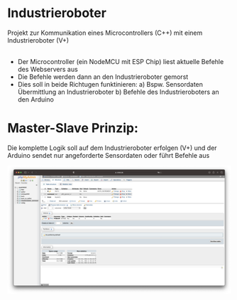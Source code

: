 # Industrieroboter

Projekt zur Kommunikation eines Microcontrollers (C++) mit einem Industrieroboter (V+)
<br><br>
- Der Microcontroller (ein NodeMCU mit ESP Chip) liest aktuelle Befehle des Webservers aus
- Die Befehle werden dann an den Industrieroboter gemorst
- Dies soll in beide Richtugen funktinieren:
a) Bspw. Sensordaten Übermittlung an Industrieroboter
b) Befehle des Industrieroboters an den Arduino

# Master-Slave Prinzip:

Die komplette Logik soll auf dem Industrieroboter erfolgen (V+) und der Arduino sendet nur angeforderte Sensordaten oder führt Befehle aus

![Datenbank Tabellenschema](Documentation/tabellenschema.png)
